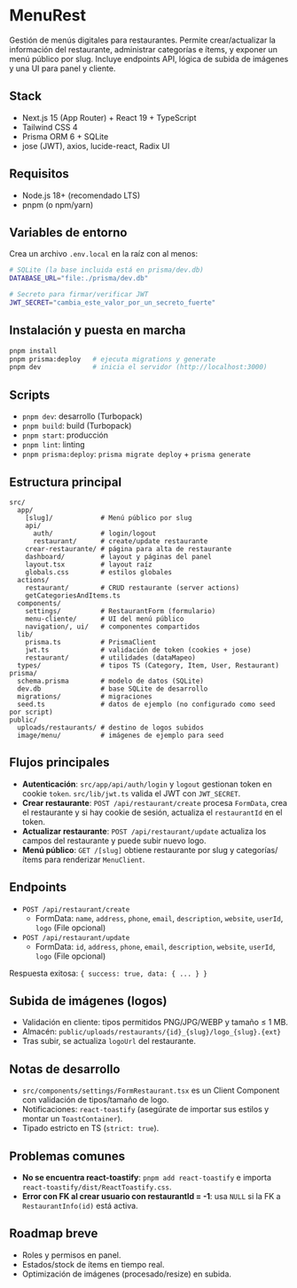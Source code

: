 # MenuRest

Gestión de menús digitales para restaurantes. Permite crear/actualizar la información del restaurante, administrar categorías e ítems, y exponer un menú público por slug. Incluye endpoints API, lógica de subida de imágenes y una UI para panel y cliente.

## Stack

- Next.js 15 (App Router) + React 19 + TypeScript
- Tailwind CSS 4
- Prisma ORM 6 + SQLite
- jose (JWT), axios, lucide-react, Radix UI

## Requisitos

- Node.js 18+ (recomendado LTS)
- pnpm (o npm/yarn)

## Variables de entorno

Crea un archivo `.env.local` en la raíz con al menos:

```bash
# SQLite (la base incluida está en prisma/dev.db)
DATABASE_URL="file:./prisma/dev.db"

# Secreto para firmar/verificar JWT
JWT_SECRET="cambia_este_valor_por_un_secreto_fuerte"
```

## Instalación y puesta en marcha

```bash
pnpm install
pnpm prisma:deploy   # ejecuta migrations y generate
pnpm dev             # inicia el servidor (http://localhost:3000)
```

## Scripts

- `pnpm dev`: desarrollo (Turbopack)
- `pnpm build`: build (Turbopack)
- `pnpm start`: producción
- `pnpm lint`: linting
- `pnpm prisma:deploy`: `prisma migrate deploy` + `prisma generate`

## Estructura principal

```
src/
  app/
    [slug]/            # Menú público por slug
    api/
      auth/            # login/logout
      restaurant/      # create/update restaurante
    crear-restaurante/ # página para alta de restaurante
    dashboard/         # layout y páginas del panel
    layout.tsx         # layout raíz
    globals.css        # estilos globales
  actions/
    restaurant/        # CRUD restaurante (server actions)
    getCategoriesAndItems.ts
  components/
    settings/          # RestaurantForm (formulario)
    menu-cliente/      # UI del menú público
    navigation/, ui/   # componentes compartidos
  lib/
    prisma.ts          # PrismaClient
    jwt.ts             # validación de token (cookies + jose)
    restaurant/        # utilidades (dataMapeo)
  types/               # tipos TS (Category, Item, User, Restaurant)
prisma/
  schema.prisma        # modelo de datos (SQLite)
  dev.db               # base SQLite de desarrollo
  migrations/          # migraciones
  seed.ts              # datos de ejemplo (no configurado como seed por script)
public/
  uploads/restaurants/ # destino de logos subidos
  image/menu/          # imágenes de ejemplo para seed
```

## Flujos principales

- **Autenticación**: `src/app/api/auth/login` y `logout` gestionan token en cookie `token`. `src/lib/jwt.ts` valida el JWT con `JWT_SECRET`.
- **Crear restaurante**: `POST /api/restaurant/create` procesa `FormData`, crea el restaurante y si hay cookie de sesión, actualiza el `restaurantId` en el token.
- **Actualizar restaurante**: `POST /api/restaurant/update` actualiza los campos del restaurante y puede subir nuevo logo.
- **Menú público**: `GET /[slug]` obtiene restaurante por slug y categorías/ítems para renderizar `MenuClient`.

## Endpoints

- `POST /api/restaurant/create`
  - FormData: `name`, `address`, `phone`, `email`, `description`, `website`, `userId`, `logo` (File opcional)
- `POST /api/restaurant/update`
  - FormData: `id`, `address`, `phone`, `email`, `description`, `website`, `userId`, `logo` (File opcional)

Respuesta exitosa: `{ success: true, data: { ... } }`

## Subida de imágenes (logos)

- Validación en cliente: tipos permitidos PNG/JPG/WEBP y tamaño ≤ 1 MB.
- Almacén: `public/uploads/restaurants/{id}_{slug}/logo_{slug}.{ext}`
- Tras subir, se actualiza `logoUrl` del restaurante.

## Notas de desarrollo

- `src/components/settings/FormRestaurant.tsx` es un Client Component con validación de tipos/tamaño de logo.
- Notificaciones: `react-toastify` (asegúrate de importar sus estilos y montar un `ToastContainer`).
- Tipado estricto en TS (`strict: true`).

## Problemas comunes

- **No se encuentra react-toastify**: `pnpm add react-toastify` e importa `react-toastify/dist/ReactToastify.css`.
- **Error con FK al crear usuario con restaurantId = -1**: usa `NULL` si la FK a `RestaurantInfo(id)` está activa.

## Roadmap breve

- Roles y permisos en panel.
- Estados/stock de ítems en tiempo real.
- Optimización de imágenes (procesado/resize) en subida.
